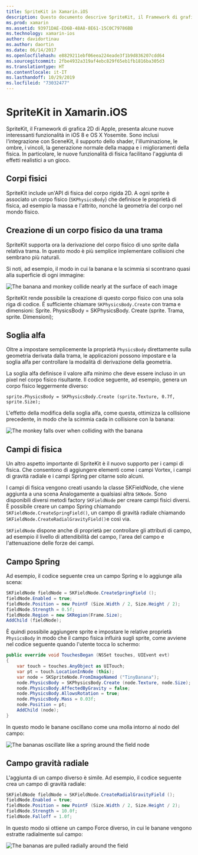 ```yaml
---
title: SpriteKit in Xamarin.iOS
description: Questo documento descrive SpriteKit, il Framework di grafica 2D di Apple che si integra con SceneKit, incorpora la fisica e l'animazione, include il supporto per l'illuminazione e l'ombreggiatura e altro ancora. SpriteKit può essere usato per creare giochi 2D.
ms.prod: xamarin
ms.assetid: 93971DAE-ED6B-48A8-8E61-15C0C79786BB
ms.technology: xamarin-ios
author: davidortinau
ms.author: daortin
ms.date: 06/14/2017
ms.openlocfilehash: e8829211ebf06eea224eade3f1b9d836207cdd64
ms.sourcegitcommit: 2fbe4932a319af4ebc829f65eb1fb1816ba305d3
ms.translationtype: HT
ms.contentlocale: it-IT
ms.lasthandoff: 10/29/2019
ms.locfileid: "73032477"
---
```

# <a name="spritekit-in-xamarinios"></a>SpriteKit in Xamarin.iOS

SpriteKit, il Framework di grafica 2D di Apple, presenta alcune nuove interessanti funzionalità in iOS 8 e OS X Yosemite. Sono inclusi l'integrazione con SceneKit, il supporto dello shader, l'illuminazione, le ombre, i vincoli, la generazione normale della mappa e i miglioramenti della fisica. In particolare, le nuove funzionalità di fisica facilitano l'aggiunta di effetti realistici a un gioco.

## <a name="physics-bodies"></a>Corpi fisici

SpriteKit include un'API di fisica del corpo rigida 2D. A ogni sprite è associato un corpo fisico (`SKPhysicsBody`) che definisce le proprietà di fisica, ad esempio la massa e l'attrito, nonché la geometria del corpo nel mondo fisico.

## <a name="creating-a-physics-body-from-a-texture"></a>Creazione di un corpo fisico da una trama
SpriteKit supporta ora la derivazione del corpo fisico di uno sprite dalla relativa trama. In questo modo è più semplice implementare collisioni che sembrano più naturali.

Si noti, ad esempio, il modo in cui la banana e la scimmia si scontrano quasi alla superficie di ogni immagine:

![](spritekit-images/image13.png "The banana and monkey collide nearly at the surface of each image")

SpriteKit rende possibile la creazione di questo corpo fisico con una sola riga di codice. È sufficiente chiamare `SKPhysicsBody.Create` con trama e dimensioni: Sprite. PhysicsBody = SKPhysicsBody. Create (sprite. Trama, sprite. Dimensioni);

## <a name="alpha-threshold"></a>Soglia alfa

Oltre a impostare semplicemente la proprietà `PhysicsBody` direttamente sulla geometria derivata dalla trama, le applicazioni possono impostare e la soglia alfa per controllare la modalità di derivazione della geometria. 

La soglia alfa definisce il valore alfa minimo che deve essere incluso in un pixel nel corpo fisico risultante. Il codice seguente, ad esempio, genera un corpo fisico leggermente diverso:

```chsarp
sprite.PhysicsBody = SKPhysicsBody.Create (sprite.Texture, 0.7f, sprite.Size);
```

L'effetto della modifica della soglia alfa, come questa, ottimizza la collisione precedente, in modo che la scimmia cada in collisione con la banana:

![](spritekit-images/image14.png "The monkey falls over when colliding with the banana")

## <a name="physics-fields"></a>Campi di fisica

Un altro aspetto importante di SpriteKit è il nuovo supporto per i campi di fisica. Che consentono di aggiungere elementi come i campi Vortex, i campi di gravità radiale e i campi Spring per citarne solo alcuni.

I campi di fisica vengono creati usando la classe SKFieldNode, che viene aggiunta a una scena Analogamente a qualsiasi altra `SKNode`. Sono disponibili diversi metodi factory `SKFieldNode` per creare campi fisici diversi. È possibile creare un campo Spring chiamando `SKFieldNode.CreateSpringField()`, un campo di gravità radiale chiamando `SKFieldNode.CreateRadialGravityField()`e così via.

`SKFieldNode` dispone anche di proprietà per controllare gli attributi di campo, ad esempio il livello di attendibilità del campo, l'area del campo e l'attenuazione delle forze dei campi.

## <a name="spring-field"></a>Campo Spring

Ad esempio, il codice seguente crea un campo Spring e lo aggiunge alla scena:

```csharp
SKFieldNode fieldNode = SKFieldNode.CreateSpringField ();
fieldNode.Enabled = true;
fieldNode.Position = new PointF (Size.Width / 2, Size.Height / 2);
fieldNode.Strength = 0.5f;
fieldNode.Region = new SKRegion(Frame.Size);
AddChild (fieldNode);
```

È quindi possibile aggiungere sprite e impostare le relative proprietà `PhysicsBody` in modo che il campo fisica influirà sugli sprite, come avviene nel codice seguente quando l'utente tocca lo schermo:

```csharp
public override void TouchesBegan (NSSet touches, UIEvent evt)
{
    var touch = touches.AnyObject as UITouch;
    var pt = touch.LocationInNode (this);
    var node = SKSpriteNode.FromImageNamed ("TinyBanana");
    node.PhysicsBody = SKPhysicsBody.Create (node.Texture, node.Size);
    node.PhysicsBody.AffectedByGravity = false;
    node.PhysicsBody.AllowsRotation = true;
    node.PhysicsBody.Mass = 0.03f;
    node.Position = pt;
    AddChild (node);
}
```

In questo modo le banane oscillano come una molla intorno al nodo del campo:

![](spritekit-images/image15.png "The bananas oscillate like a spring around the field node")

## <a name="radial-gravity-field"></a>Campo gravità radiale

L'aggiunta di un campo diverso è simile. Ad esempio, il codice seguente crea un campo di gravità radiale:

```csharp
SKFieldNode fieldNode = SKFieldNode.CreateRadialGravityField ();
fieldNode.Enabled = true;
fieldNode.Position = new PointF (Size.Width / 2, Size.Height / 2);
fieldNode.Strength = 10.0f;
fieldNode.Falloff = 1.0f;
```

In questo modo si ottiene un campo Force diverso, in cui le banane vengono estratte radialmente sul campo:

![](spritekit-images/image16.png "The bananas are pulled radially around the field")
